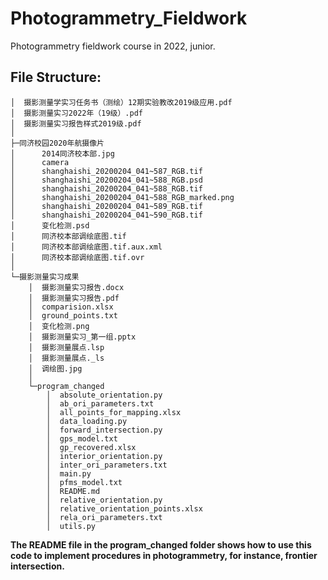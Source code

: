 # Photogrammetry_Fieldwork
Photogrammetry fieldwork course in 2022, junior.
## File Structure:
```
│  摄影测量学实习任务书（测绘）12期实验教改2019级应用.pdf
│  摄影测量实习2022年（19级）.pdf
│  摄影测量实习报告样式2019级.pdf
│  
├─同济校园2020年航摄像片
│      2014同济校本部.jpg
│      camera
│      shanghaishi_20200204_041~587_RGB.tif
│      shanghaishi_20200204_041~588_RGB.psd
│      shanghaishi_20200204_041~588_RGB.tif
│      shanghaishi_20200204_041~588_RGB_marked.png
│      shanghaishi_20200204_041~589_RGB.tif
│      shanghaishi_20200204_041~590_RGB.tif
│      变化检测.psd
│      同济校本部调绘底图.tif
│      同济校本部调绘底图.tif.aux.xml
│      同济校本部调绘底图.tif.ovr
│      
└─摄影测量实习成果
    │  摄影测量实习报告.docx
    │  摄影测量实习报告.pdf
    │  comparision.xlsx
    │  ground_points.txt
    │  变化检测.png
    │  摄影测量实习_第一组.pptx
    │  摄影测量展点.lsp
    │  摄影测量展点._ls
    │  调绘图.jpg
    │  
    └─program_changed
        │  absolute_orientation.py
        │  ab_ori_parameters.txt
        │  all_points_for_mapping.xlsx
        │  data_loading.py
        │  forward_intersection.py
        │  gps_model.txt
        │  gp_recovered.xlsx
        │  interior_orientation.py
        │  inter_ori_parameters.txt
        │  main.py
        │  pfms_model.txt
        │  README.md
        │  relative_orientation.py
        │  relative_orientation_points.xlsx
        │  rela_ori_parameters.txt
        │  utils.py
```

**The README file in the program_changed folder shows how to use this code to implement procedures in photogrammetry, for instance, frontier intersection.**
